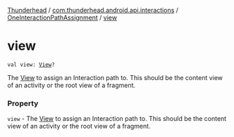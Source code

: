 [Thunderhead](../../index.md) / [com.thunderhead.android.api.interactions](../index.md) / [OneInteractionPathAssignment](index.md) / [view](./view.md)

# view

`val view: `[`View`](https://developer.android.com/reference/android/view/View.html)`?`

The [View](https://developer.android.com/reference/android/view/View.html) to assign an Interaction path to. This should be
the content view of an activity or the root view of a fragment.

### Property

`view` - The [View](https://developer.android.com/reference/android/view/View.html) to assign an Interaction path to. This should be
the content view of an activity or the root view of a fragment.